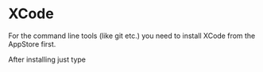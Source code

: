 # XCode

For the command line tools (like git etc.) you need to install XCode from the AppStore first.

After installing just type 